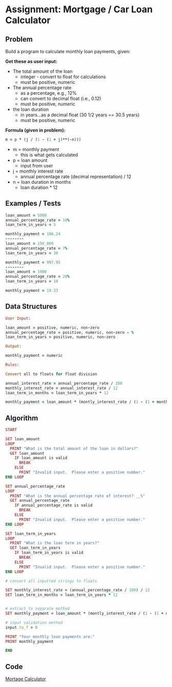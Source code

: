 # Assignment: Mortgage / Car Loan Calculator


## Problem

Build a program to calculate monthly loan payments, given:

**Get these as user input:**
- The total amount of the loan
  - integer - convert to float for calculations
  - must be positive, numeric
- The annual percentage rate
  - as a percentage, e.g., 12%
  - can convert to decimal float (i.e., 0.12)
  - must be positive, numeric
- the loan duration
  - in years...as a decimal float (30 1/2 years == 30.5 years)
  - must be positive, numeric

**Formula (given in problem):**
```ruby
m = p * (j / (1 - (1 + j)**(-n)))
```
- m = monthly payment
  - this is what gets calculated
- p = loan amount
  - input from user
- j = monthly interest rate
  - annual percentage rate (decimal representation) / 12
- n = loan duration in months
  - loan duration * 12

## Examples / Tests
```ruby
loan_amount = 5000
annual_percentage_rate = 10%
loan_term_in_years = 5

monthly_payment = 106.24
--------
loan_amount = 150_000
annual_percentage_rate = 7%
loan_term_in_years = 30

monthly_payment = 997.95
--------
loan_amount = 1000
annual_percentage_rate = 20%
loan_term_in_years = 10

monthly_payment = 19.33

```
## Data Structures
```ruby
User Input:

loan_amount = positive, numeric, non-zero
annual_percentage_rate = positive, numeric, non-zero - % 
loan_term_in_years = positive, numeric, non-zero

Output: 

monthly_payment = numeric

Rules:

Convert all to floats for float division

annual_interest_rate = annual_percentage_rate / 100
monthly_interest_rate = annual_interest_rate / 12
loan_term_in_months = loan_term_in_years * 12

monthly_payment = loan_amount * (montly_interest_rate / (1 - (1 + monthly_interest_rate)**(-(loan_term_in_months))))
```
## Algorithm
```ruby
START

SET loan_amount
LOOP
  PRINT "What is the total amount of the loan in dollars?"
  GET loan_amount
    IF loan_amount is valid
      BREAK
    ELSE
      PRINT "Invalid input.  Please enter a positive number."
END LOOP

SET annual_percentage_rate
LOOP
  PRINT "What is the annual percentage rate of interest? __%"
  GET annual_percentage_rate
    IF annual_percentage_rate is valid
      BREAK
    ELSE
      PRINT "Invalid input.  Please enter a positive number."
END LOOP

SET loan_term_in_years
LOOP
  PRINT "What is the loan term in years?"
  GET loan_term_in_years
    IF loan_term_in_years is valid
      BREAK
    ELSE
      PRINT "Invalid input.  Please enter a positive number."
END LOOP

# convert all inputted strings to floats

SET monthly_interest_rate = (annual_percentage_rate / 100) / 12
SET loan_term_in_months = loan_term_in_years * 12


# extract to separate method
SET monthly_payment = loan_amount * (montly_interest_rate / (1 - (1 + monthly_interest_rate)**(-(loan_term_in_months))))

# input validation method
input.to_f > 0

PRINT "Your monthly loan payments are:"
PRINT monthly_payment

END
```
## Code
[Mortage Calculator](/mortgage_calculator.rb)